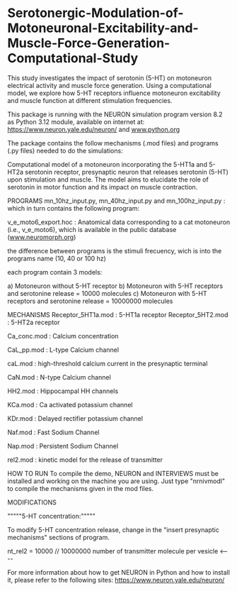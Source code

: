 # Serotonergic-Modulation-of-Motoneuronal-Excitability-and-Muscle-Force-Generation-Computational-Study
This study investigates the impact of serotonin (5-HT) on motoneuron electrical activity and muscle force generation. Using a computational model, we explore how 5-HT receptors influence motoneuron excitability and muscle function at different stimulation frequencies.


This package is running with the NEURON simulation program version 8.2 as Python 3.12 module, available on internet at: https://www.neuron.yale.edu/neuron/ and www.python.org

The package contains the follow mechanisms (.mod files) and programs (.py files) needed to do the simulations:

Computational model of a motoneuron incorporating the 5-HT1a and 5-HT2a serotonin receptor, presynaptic neuron that releases serotonin (5-HT) upon stimulation and muscle. The model aims to elucidate the role of serotonin in motor function and its impact on muscle contraction.

PROGRAMS
mn_10hz_input.py, mn_40hz_input.py and mn_100hz_input.py  : which in turn contains the following program:

v_e_moto6_export.hoc    :  Anatomical data corresponding to a cat motoneuron (i.e., v_e_moto6), which is available in the public database (www.neuromorph.org)

the difference between programs is the stimuli frecuency, wich is into the programs name (10, 40 or 100 hz)

each program contain 3 models:

a) Motoneuron without 5-HT receptor
b) Motoneuron with 5-HT receptors and serotonine release = 10000 molecules
c) Motoneuron with 5-HT receptors and serotonine release = 10000000 molecules

MECHANISMS
Receptor_5HT1a.mod : 5-HT1a receptor
Receptor_5HT2.mod : 5-HT2a receptor

Ca_conc.mod : Calcium concentration

CaL_pp.mod : L-type Calcium channel

caL.mod : high-threshold calcium current in the presynaptic terminal

CaN.mod : N-type Calcium channel

HH2.mod : Hippocampal HH channels

KCa.mod : Ca activated potassium channel

KDr.mod : Delayed rectifier potassium channel

Naf.mod : Fast Sodium Channel

Nap.mod : Persistent Sodium Channel

rel2.mod : kinetic model for the release of transmitter

HOW TO RUN
To compile the demo, NEURON and INTERVIEWS must be installed and working on the machine you are using. Just type "nrnivmodl" to compile the mechanisms given in the mod files.


MODIFICATIONS

"""""5-HT concentration:"""""

To modify 5-HT concentration release, change in the "insert presynaptic mechanisms" sections of program.

nt_rel2 = 10000 // 10000000 number of transmitter molecule per vesicle <---- 

For more information about how to get NEURON in Python and how to install it, please refer to the following sites: https://www.neuron.yale.edu/neuron/
